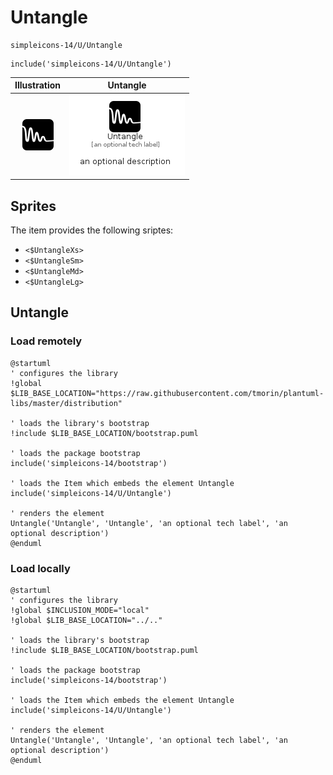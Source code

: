 # Untangle


```text
simpleicons-14/U/Untangle
```

```text
include('simpleicons-14/U/Untangle')
```



| Illustration | Untangle |
| :---: | :---: |
| ![illustration for Illustration](../../simpleicons-14/U/Untangle.png) | ![illustration for Untangle](../../simpleicons-14/U/Untangle.Local.png) |



## Sprites
The item provides the following sriptes:

- `<$UntangleXs>`
- `<$UntangleSm>`
- `<$UntangleMd>`
- `<$UntangleLg>`





## Untangle

### Load remotely
```plantuml
@startuml
' configures the library
!global $LIB_BASE_LOCATION="https://raw.githubusercontent.com/tmorin/plantuml-libs/master/distribution"

' loads the library's bootstrap
!include $LIB_BASE_LOCATION/bootstrap.puml

' loads the package bootstrap
include('simpleicons-14/bootstrap')

' loads the Item which embeds the element Untangle
include('simpleicons-14/U/Untangle')

' renders the element
Untangle('Untangle', 'Untangle', 'an optional tech label', 'an optional description')
@enduml
```

### Load locally
```plantuml
@startuml
' configures the library
!global $INCLUSION_MODE="local"
!global $LIB_BASE_LOCATION="../.."

' loads the library's bootstrap
!include $LIB_BASE_LOCATION/bootstrap.puml

' loads the package bootstrap
include('simpleicons-14/bootstrap')

' loads the Item which embeds the element Untangle
include('simpleicons-14/U/Untangle')

' renders the element
Untangle('Untangle', 'Untangle', 'an optional tech label', 'an optional description')
@enduml
```

